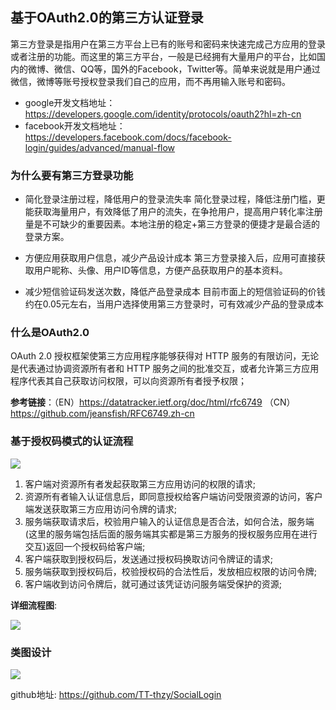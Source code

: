 ## 基于OAuth2.0的第三方认证登录

第三方登录是指用户在第三方平台上已有的账号和密码来快速完成己方应用的登录或者注册的功能。而这里的第三方平台，一般是已经拥有大量用户的平台，比如国内的微博、微信、QQ等，国外的Facebook，Twitter等。简单来说就是用户通过微信，微博等账号授权登录我们自己的应用，而不再用输入账号和密码。

* google开发文档地址： https://developers.google.com/identity/protocols/oauth2?hl=zh-cn
* facebook开发文档地址：https://developers.facebook.com/docs/facebook-login/guides/advanced/manual-flow

### 为什么要有第三方登录功能

* 简化登录注册过程，降低用户的登录流失率
  简化登录过程，降低注册门槛，更能获取海量用户，有效降低了用户的流失，在争抢用户，提高用户转化率注册量是不可缺少的重要因素。本地注册的稳定+第三方登录的便捷才是最合适的登录方案。

* 方便应用获取用户信息，减少产品设计成本
  第三方登录接入后，应用可直接获取用户昵称、头像、用户ID等信息，方便产品获取用户的基本资料。

* 减少短信验证码发送次数，降低产品登录成本
  目前市面上的短信验证码的价钱约在0.05元左右，当用户选择使用第三方登录时，可有效减少产品的登录成本

### 什么是OAuth2.0

OAuth 2.0 授权框架使第三方应用程序能够获得对 HTTP 服务的有限访问，无论是代表通过协调资源所有者和 HTTP 服务之间的批准交互，或者允许第三方应用程序代表其自己获取访问权限，可以向资源所有者授予权限；

<b>参考链接</b>：（EN）https://datatracker.ietf.org/doc/html/rfc6749  （CN）https://github.com/jeansfish/RFC6749.zh-cn

### 基于授权码模式的认证流程

![](https://github.com/TT-thzy/notes-tt/blob/company/picture%20service/thirdOAuthFlow.png)

1. 客户端对资源所有者发起获取第三方应用访问的权限的请求;
2. 资源所有者输入认证信息后，即同意授权给客户端访问受限资源的访问，客户端发送获取第三方应用访问令牌的请求;
3. 服务端获取请求后，校验用户输入的认证信息是否合法，如何合法，服务端(这里的服务端包括后面的服务端其实都是第三方服务的授权服务应用在进行交互)返回一个授权码给客户端;
4. 客户端获取到授权码后，发送通过授权码换取访问令牌证的请求;
5. 服务端获取到授权码后，校验授权码的合法性后，发放相应权限的访问令牌;
6. 客户端收到访问令牌后，就可通过该凭证访问服务端受保护的资源;

<b>详细流程图</b>:

![](https://github.com/TT-thzy/notes-tt/blob/company/picture%20service/thidOAuthProcess.png)

### 类图设计

![](https://github.com/TT-thzy/notes-tt/blob/company/picture%20service/thirdAuth.png)

github地址: https://github.com/TT-thzy/SocialLogin

